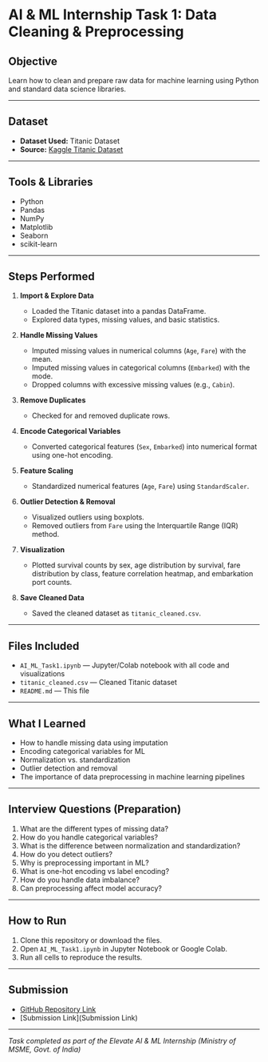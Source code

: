 # AI & ML Internship Task 1: Data Cleaning & Preprocessing

## Objective

Learn how to clean and prepare raw data for machine learning using Python and standard data science libraries.

---

## Dataset

- **Dataset Used:** Titanic Dataset  
- **Source:** [Kaggle Titanic Dataset](https://www.kaggle.com/datasets/yasserh/titanic-dataset)

---

## Tools & Libraries

- Python
- Pandas
- NumPy
- Matplotlib
- Seaborn
- scikit-learn

---

## Steps Performed

1. **Import & Explore Data**
    - Loaded the Titanic dataset into a pandas DataFrame.
    - Explored data types, missing values, and basic statistics.

2. **Handle Missing Values**
    - Imputed missing values in numerical columns (`Age`, `Fare`) with the mean.
    - Imputed missing values in categorical columns (`Embarked`) with the mode.
    - Dropped columns with excessive missing values (e.g., `Cabin`).

3. **Remove Duplicates**
    - Checked for and removed duplicate rows.

4. **Encode Categorical Variables**
    - Converted categorical features (`Sex`, `Embarked`) into numerical format using one-hot encoding.

5. **Feature Scaling**
    - Standardized numerical features (`Age`, `Fare`) using `StandardScaler`.

6. **Outlier Detection & Removal**
    - Visualized outliers using boxplots.
    - Removed outliers from `Fare` using the Interquartile Range (IQR) method.

7. **Visualization**
    - Plotted survival counts by sex, age distribution by survival, fare distribution by class, feature correlation heatmap, and embarkation port counts.

8. **Save Cleaned Data**
    - Saved the cleaned dataset as `titanic_cleaned.csv`.

---

## Files Included

- `AI_ML_Task1.ipynb` — Jupyter/Colab notebook with all code and visualizations
- `titanic_cleaned.csv` — Cleaned Titanic dataset
- `README.md` — This file

---

## What I Learned

- How to handle missing data using imputation
- Encoding categorical variables for ML
- Normalization vs. standardization
- Outlier detection and removal
- The importance of data preprocessing in machine learning pipelines

---

## Interview Questions (Preparation)

1. What are the different types of missing data?
2. How do you handle categorical variables?
3. What is the difference between normalization and standardization?
4. How do you detect outliers?
5. Why is preprocessing important in ML?
6. What is one-hot encoding vs label encoding?
7. How do you handle data imbalance?
8. Can preprocessing affect model accuracy?

---

## How to Run

1. Clone this repository or download the files.
2. Open `AI_ML_Task1.ipynb` in Jupyter Notebook or Google Colab.
3. Run all cells to reproduce the results.

---

## Submission

- [GitHub Repository Link](YOUR_REPO_LINK_HERE)
- [Submission Link](Submission Link)

---

*Task completed as part of the Elevate AI & ML Internship (Ministry of MSME, Govt. of India)*


